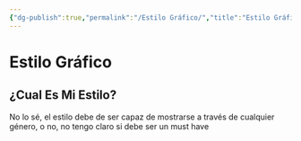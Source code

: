 ```yaml
---
{"dg-publish":true,"permalink":"/Estilo Gráfico/","title":"Estilo Gráfico","tags":["Idea,"],"noteIcon":"","created":"2023-04-25T13:43:48.019-05:00","updated":"2023-04-26T09:31:04.096-05:00"}
---
```



# Estilo Gráfico

## ¿Cual Es Mi Estilo?

No lo sé, el estilo debe de ser capaz de mostrarse a través de cualquier género, o no, no tengo claro si debe ser un must have
